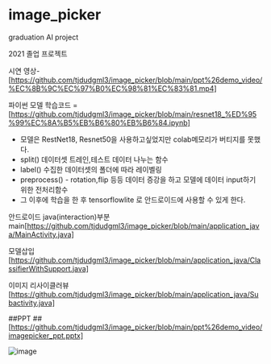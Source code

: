 # image_picker
graduation AI project

2021 졸업 프로젝트

시연 영상- [https://github.com/tjdudgml3/image_picker/blob/main/ppt%26demo_video/%EC%8B%9C%EC%97%B0%EC%98%81%EC%83%81.mp4]

파이썬 모델 학습코드 =[https://github.com/tjdudgml3/image_picker/blob/main/resnet18_%ED%95%99%EC%8A%B5%EB%B6%80%EB%B6%84.ipynb]   
- 모델은 RestNet18, Resnet50을 사용하고싶었지만 colab메모리가 버티지를 못했다.   
- split() 데이터셋 트레인,테스트 데이터 나누는 함수   
- label() 수집한 데이터셋의 폴더에 따라 레이벨링   
- preprocess() - rotation,flip 등등 데이터 증강을 하고 모델에 데이터 input하기 위한 전처리함수   
- 그 이후에 학습을 한 후 tensorflowlite 로 안드로이드에 사용할 수 있게 한다.   

안드로이드 java(interaction)부분
main[https://github.com/tjdudgml3/image_picker/blob/main/application_java/MainActivity.java]

모델삽입[https://github.com/tjdudgml3/image_picker/blob/main/application_java/ClassifierWithSupport.java]

이미지 리사이클러뷰[https://github.com/tjdudgml3/image_picker/blob/main/application_java/Subactivity.java]

##PPT
##[https://github.com/tjdudgml3/image_picker/blob/main/ppt%26demo_video/imagepicker_ppt.pptx]

![image](https://user-images.githubusercontent.com/67582418/196217799-2b3a984b-65c8-4603-89b2-82b135501569.png)
